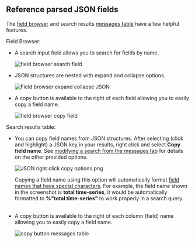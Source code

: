 ## Reference parsed JSON fields

The [field browser](../how-to-use-search-page/Field-Browser.md) and search results [messages table](../how-to-use-search-page.md) have a few helpful features. 

Field Browser:

* A search input field allows you to search for fields by name.  
      
    ![field browser search field](/img/search/get-started-search/build-search/dynamic-parsing/field-browser-search-field.png)

* JSON structures are nested with expand and collapse options.  
      
    ![Field browser expand collapse JSON](/img/search/get-started-search/build-search/dynamic-parsing/field-browser-expand-collapse-JSON.png)

* A copy button is available to the right of each field allowing you to easily copy a field name.  
      
    ![field browser copy field](/img/search/get-started-search/build-search/dynamic-parsing/field-browser-copy-field.png)

Search results table:

* You can copy field names from JSON structures. After selecting (click and highlight) a JSON key in your results, right click and select **Copy field name**. See [modifying a search from the messages tab](../how-to-use-search-page/Modify-a-Search-from-the-Messages-tab.md "Modify a Search from the Messages tab") for details on the other provided options.  
      
    ![JSON right click copy options.png](/img/search/get-started-search/build-search/dynamic-parsing/JSON-right-click-copy-options.png)  
      
    Copying a field name using this option will automatically format [field names that have special characters](../search-basics/Reference_a_Field_with_Special_Characters.md). For example, the field name shown in the screenshot is **total time-series**, it would be automatically formatted to **%"total time-series"** to work properly in a search query.  
     
* A copy button is available to the right of each column (field) name allowing you to easily copy a field name.  
      
    ![copy button messages table](/img/search/get-started-search/build-search/dynamic-parsing/copy-button-messages-table.png)